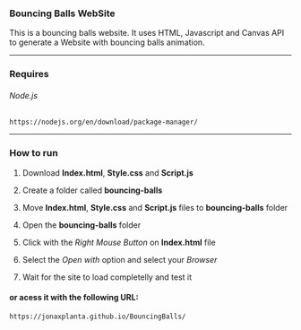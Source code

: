 
### Bouncing Balls WebSite 
This is a bouncing balls website. It uses HTML, Javascript and Canvas API to generate a Website with bouncing balls animation.

---

### Requires
###### Node.js
```
https://nodejs.org/en/download/package-manager/
```

---

### How to run
1. Download **Index.html**, **Style.css** and **Script.js**

2. Create a folder called **bouncing-balls**

3. Move **Index.html**, **Style.css** and **Script.js** files to **bouncing-balls** folder

4. Open the **bouncing-balls** folder

5. Click with the *Right Mouse Button* on **Index.html** file 

6. Select the *Open with* option and select your *Browser*

7. Wait for the site to load completelly and test it

#### or acess it with the following URL:

```
https://jonaxplanta.github.io/BouncingBalls/
```
⠀
